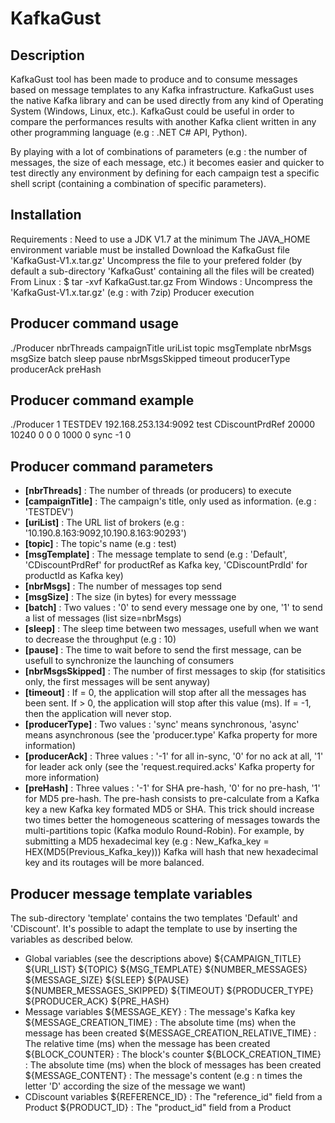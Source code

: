 # KafkaGust

## Description
KafkaGust tool has been made to produce and to consume messages based on message templates to any Kafka infrastructure.
KafkaGust uses the native Kafka library and can be used directly from any kind of Operating System (Windows, Linux, etc.).
KafkaGust could be useful in order to compare the performances results with another Kafka client written in any other programming language (e.g : .NET C# API, Python).

By playing with a lot of combinations of parameters (e.g : the number of messages, the size of each message, etc.) it becomes easier and quicker to test directly any environment by defining for each campaign test a specific shell script (containing a combination of specific parameters).

## Installation
Requirements :
Need to use a JDK V1.7 at the minimum
The JAVA_HOME environment variable must be installed
Download the KafkaGust file 'KafkaGust-V1.x.tar.gz'
Uncompress the file to your prefered folder (by default a sub-directory 'KafkaGust' containing all the files will be created)
From Linux : $ tar -xvf KafkaGust.tar.gz
From Windows : Uncompress the 'KafkaGust-V1.x.tar.gz' (e.g : with 7zip)
Producer execution

## Producer command usage
./Producer nbrThreads campaignTitle uriList topic msgTemplate nbrMsgs msgSize batch sleep pause nbrMsgsSkipped timeout producerType producerAck preHash

## Producer command example
./Producer 1 TESTDEV 192.168.253.134:9092 test CDiscountPrdRef 20000 10240 0 0 0 1000 0 sync -1 0

## Producer command parameters
* **[nbrThreads]** : The number of threads (or producers) to execute
* **[campaignTitle]** : The campaign's title, only used as information. (e.g : 'TESTDEV')
* **[uriList]** : The URL list of brokers (e.g : '10.190.8.163:9092,10.190.8.163:90293')
* **[topic]** : The topic's name (e.g : test)
* **[msgTemplate]** : The message template to send (e.g : 'Default', 'CDiscountPrdRef' for productRef as Kafka key, 'CDiscountPrdId' for productId as Kafka key)
* **[nbrMsgs]** : The number of messages top send
* **[msgSize]** : The size (in bytes) for every messsage
* **[batch]** : Two values : '0' to send every message one by one, '1' to send a list of messages (list size=nbrMsgs)
* **[sleep]** : The sleep time between two messages, usefull when we want to decrease the throughput (e.g : 10)
* **[pause]** : The time to wait before to send the first message, can be usefull to synchronize the launching of consumers
* **[nbrMsgsSkipped]** : The number of first messages to skip (for statisitics only, the first messages will be sent anyway)
* **[timeout]** : If = 0, the application will stop after all the messages has been sent. If > 0, the application will stop after this value (ms). If = -1, then the application will never stop.
* **[producerType]** : Two values : 'sync' means synchronous, 'async' means asynchronous (see the 'producer.type' Kafka property for more information)
* **[producerAck]** : Three values : '-1' for all in-sync, '0' for no ack at all, '1' for leader ack only (see the 'request.required.acks' Kafka property for more information)
* **[preHash]** : Three values : '-1' for SHA pre-hash, '0' for no pre-hash, '1' for MD5 pre-hash.
The pre-hash consists to pre-calculate from a Kafka key a new Kafka key formated MD5 or SHA.
This trick should increase two times better the homogeneous scattering of messages towards the multi-partitions topic (Kafka modulo Round-Robin).
For example, by submitting a MD5 hexadecimal key (e.g : New_Kafka_key = HEX(MD5(Previous_Kafka_key)))
Kafka will hash that new hexadecimal key and its routages will be more balanced.

## Producer message template variables
The sub-directory 'template' contains the two templates 'Default' and 'CDiscount'.
It's possible to adapt the template to use by inserting the variables as described below.
* Global variables (see the descriptions above)
${CAMPAIGN_TITLE}
${URI_LIST}
${TOPIC}
${MSG_TEMPLATE}
${NUMBER_MESSAGES}
${MESSAGE_SIZE}
${SLEEP}
${PAUSE}
${NUMBER_MESSAGES_SKIPPED}
${TIMEOUT}
${PRODUCER_TYPE}
${PRODUCER_ACK}
${PRE_HASH}
* Message variables 
${MESSAGE_KEY} : The message's Kafka key
${MESSAGE_CREATION_TIME} : The absolute time (ms) when the message has been created
${MESSAGE_CREATION_RELATIVE_TIME} : The relative time (ms) when the message has been created
${BLOCK_COUNTER} : The block's counter
${BLOCK_CREATION_TIME} : The absolute time (ms) when the block of messages has been created
${MESSAGE_CONTENT} : The message's content (e.g : n times the letter 'D' according the size of the message we want)
* CDiscount variables 
${REFERENCE_ID} : The "reference_id" field from a Product
${PRODUCT_ID} : The "product_id" field from a Product
